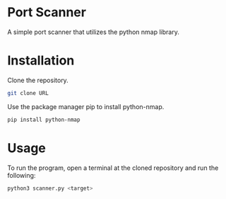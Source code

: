 # Port Scanner
A simple port scanner that utilizes the python nmap library.

# Installation
Clone the repository.

```bash
git clone URL
```

Use the package manager pip to install python-nmap.

```bash
pip install python-nmap
```

# Usage
To run the program, open a terminal at the cloned repository and run the following: 

```bash
python3 scanner.py <target>
```
